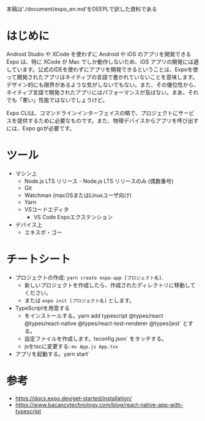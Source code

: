 本稿は'./document/expo_en.md'をDEEPLで訳した資料である

# はじめに

Android Studio や XCode を使わずに Android や iOS のアプリを開発できる Expo は、特に XCode が Mac でしか動作しないため、iOS アプリの開発には適しています。公式のIDEを使わずにアプリを開発できるということは、Expoを使って開発されたアプリはネイティブの言語で書かれていないことを意味します。デザイン的にも限界があるような気がしないでもない。また、その優位性から、ネイティブ言語で開発されたアプリにはパフォーマンスが及ばない。まあ、それでも「悪い」性能ではないでしょうけど。

Expo CLIは、コマンドラインインターフェイスの略で、プロジェクトにサービスを提供するために必要なものです。また、物理デバイスからアプリを呼び出すには、Expo goが必要です。

# ツール

- マシン上
  - Node.js LTS リリース - Node.js LTS リリースのみ (偶数番号)
  - Git
  - Watchman (macOSまたはLinuxユーザ向け)
  - Yarn
  - VSコードエディタ
    - VS Code Expoエクステンション
- デバイス上
  - エキスポ・ゴー

# チートシート

- プロジェクトの作成: `yarn create expo-app [プロジェクト名]`.
  - 新しいプロジェクトを作成したら、作成されたディレクトリに移動してください。
  - または `expo init [プロジェクト名]` とします。
- TypeScriptを用意する
  - をインストールする。yarn add typescript @types/react @types/react-native @types/react-test-renderer @types/jest` とする。
  - 設定ファイルを作成します。tsconfig.json` をタッチする。
  - jsをtscに変更する: `mv App.js App.tsx`
- アプリを起動する。yarn start`

# 参考

- https://docs.expo.dev/get-started/installation/
- https://www.bacancytechnology.com/blog/react-native-app-with-typescript
